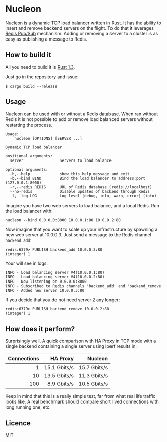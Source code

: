 Nucleon
=======

Nucleon is a dynamic TCP load balancer written in Rust. It has the ability to
insert and remove backend servers on the flight. To do that it leverages [Redis
Pub/Sub](http://redis.io/topics/pubsub) mechanism. Adding or removing a server
to a cluster is as easy as publishing a message to Redis.

How to build it
---------------

All you need to build it is [Rust
1.3](https://doc.rust-lang.org/stable/book/installing-rust.html).

Just go in the repository and issue:

    $ cargo build --release

Usage
-----

Nucleon can be used with or without a Redis database. When ran without Redis it
is not possible to add or remove load balanced servers without restarting the
process.

```
Usage:
    nucleon [OPTIONS] [SERVER ...]

Dynamic TCP load balancer

positional arguments:
  server                Servers to load balance

optional arguments:
  -h,--help             show this help message and exit
  -b,--bind BIND        Bind the load balancer to address:port (127.0.0.1:8000)
  -r,--redis REDIS      URL of Redis database (redis://localhost)
  --no-redis            Disable updates of backend through Redis
  -l,--log LOG          Log level [debug, info, warn, error] (info)
```

Imagine you have two web servers to load balance, and a local Redis. Run the
load balancer with:

    nucleon --bind 0.0.0.0:8000 10.0.0.1:80 10.0.0.2:80 

Now imagine that you want to scale up your infrastructure by spawning a new web
server at 10.0.0.3. Just send a message to the Redis channel `backend_add`:

    redis:6379> PUBLISH backend_add 10.0.0.3:80
    (integer) 1

Your will see in logs:

    INFO - Load balancing server V4(10.0.0.1:80)
    INFO - Load balancing server V4(10.0.0.2:80)
    INFO - Now listening on 0.0.0.0:8000
    INFO - Subscribed to Redis channels 'backend_add' and 'backend_remove'
    INFO - Added new server 10.0.0.3:80

If you decide that you do not need server 2 any longer:

    redis:6379> PUBLISH backend_remove 10.0.0.2:80
    (integer) 1

How does it perform?
--------------------

Surprisingly well. A quick comparison with HA Proxy in TCP mode with a single
backend containing a single server using iperf results in:

| Connections |   HA Proxy   |    Nucleon    |
| -----------:| ------------:| -------------:|
|           1 | 15.1 Gbits/s | 15.7 Gbits/s  |
|          10 | 13.5 Gbits/s | 11.3 Gbits/s  |
|         100 |  8.9 Gbits/s | 10.5 Gbits/s  |

Keep in mind that this is a really simple test, far from what real life traffic
looks like. A real benchmark should compare short lived connections with long
running one, etc.

Licence
-------

MIT
